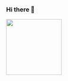 ### Hi there 👋

<img src="https://user-images.githubusercontent.com/5663078/196720120-d3f92c70-f996-4a89-bba3-f76f64bb9a9c.png" width="150">

<!--
##### Hacktoberfest 2022
[![@andreaangiolillo's Holopin board](https://holopin.me/andreaangiolillo)](https://holopin.io/@andreaangiolillo)

**andreaangiolillo/andreaangiolillo** is a ✨ _special_ ✨ repository because its `README.md` (this file) appears on your GitHub profile.

Here are some ideas to get you started:

- 🔭 I’m currently working on ...
- 🌱 I’m currently learning ...
- 👯 I’m looking to collaborate on ...
- 🤔 I’m looking for help with ...
- 💬 Ask me about ...
- 📫 How to reach me: ...
- 😄 Pronouns: ...
- ⚡ Fun fact: ...
-->
